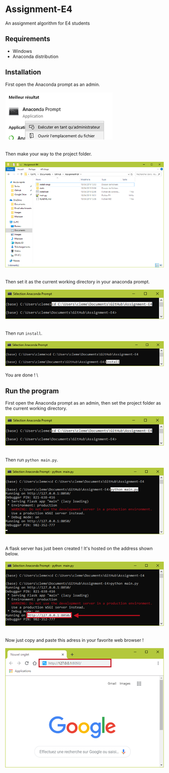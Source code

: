 ﻿# Assignment-E4
An assignment algorithm for E4 students
## Requirements
- Windows
- Anaconda distribution
## Installation
First open the Anaconda prompt as an admin.\
\
![Anaconda prompt as admin](install-imgs/prompt.png)
\
\
\
Then make your way to the project folder.\
\
![Project folder](install-imgs/project-folder.png)
\
\
\
Then set it as the current working directory in your anaconda prompt.\
\
![Current working directory](install-imgs/set-current-dir.png)
\
\
\
Then run ```install```.\
\
![Install command](install-imgs/install-cmd.png)
\
\
You are done !
\
## Run the program
First open the Anaconda prompt as an admin, then set the project folder as the current working directory.\
\
![Current working directory](install-imgs/set-current-dir.png)
\
\
\
Then run ```python main.py```.\
\
![Run main](install-imgs/run-main.png)
\
\
\
A flask server has just been created ! It's hosted on the address shown below.\
\
![Server adress](install-imgs/get-addr.png)
\
\
\
Now just copy and paste this adress in your favorite web browser !\
\
![Browser](install-imgs/browser.png)
